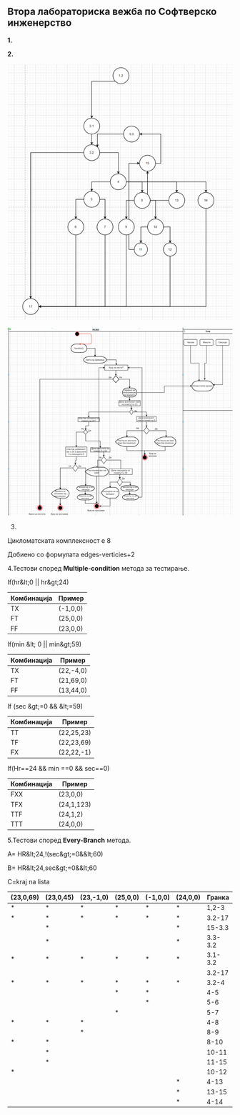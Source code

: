 ## **Втора лабораториска вежба по Софтверско инженерство**

**1.**

**2.**

![](Graph1.png)

![](Graph2.png)

3.

Цикломатската комплексност е 8

Добиено со формулата edges-verticies+2

4.Тестови според **Multiple-condition** метода за тестирање.

If(hr\&lt;0 || hr\&gt;24)

| Комбинација | Пример |
| --- | --- |
| ТX | (-1,0,0) |
| FT | (25,0,0) |
| FF | (23,0,0) |

If(min \&lt; 0 || min\&gt;59)

| Комбинација | Пример |
| --- | --- |
| TX | (22,-4,0) |
| FT | (21,69,0) |
| FF | (13,44,0) |

If (sec \&gt;=0 &amp;&amp; \&lt;=59)

| Комбинација | Пример |
| --- | --- |
| TT | (22,25,23) |
| TF | (22,23,69) |
| FX | (22,22,-1) |

If(Hr==24 &amp;&amp; min ==0 &amp;&amp; sec==0)

| Комбинација | Пример |
| --- | --- |
| FXX | (23,0,0) |
| TFX | (24,1,123) |
| TTF | (24,1,2) |
| TTT | (24,0,0) |

5.Тестови според **Every-Branch** метода.

A= HR\&lt;24,!(sec\&gt;=0&amp;\&lt;60)

B= HR\&lt;24,sec\&gt;=0&amp;\&lt;60

C=kraj na lista

| (23,0,69) | (23,0,45) | (23,-1,0) | (25,0,0) | (-1,0,0) | (24,0,0) | Гранка |
| --- | --- | --- | --- | --- | --- | --- |
| * | * | * | * | * | * | 1,2-3 |
| * | * | * | * | * | * | 3.2-17 |
| | * | | | | * | 15-3.3 |
| | * | | | | * | 3.3-3.2 |
| * | * | * | * | * | * | 3.1-3.2 |
| | | | | | | 3.2-17 |
|* |* |* |* |* |* | 3.2-4 |
| | | |* |* | | 4-5 |
| | | | |* | | 5-6 |
| | | |* | | | 5-7 |
|*|* |* | | | | 4-8 |
| | |*| | | | 8-9 |
|*|* | | | | | 8-10 |
| | * | | | | | 10-11 | 
| | * | | | | | 11-15 |
| * | | | | | | 10-12 |
| |  | | | | * | 4-13 |
| | | | | | * | 13-15 |
| | | | | | * | 4-14 |